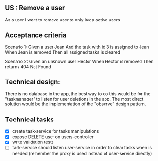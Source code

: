 ## US : Remove a user
As a user
I want to remove user
to only keep active users

## Acceptance criteria
Scenario 1:
Given a user Jean
And the task with id 3 is assigned to Jean
When Jean is removed
Then all assigned tasks is cleared 

Scenario 2:
Given an unknown user Hector
When Hector is removed
Then returns 404 Not Found

## Technical design:
There is no database in the app, the best way to do this would be for the "taskmanager" to listen for user deletions in the app.
The most direct solution would be the implementation of the "observe" design pattern.


## Technical tasks
- [x] create task-service for tasks manipulations
- [x] expose DELETE user on users-controller
- [x] write validation tests
- [ ] task-service should listen user-service in order to clear tasks when is needed (remember the proxy is used instead of user-service directly)